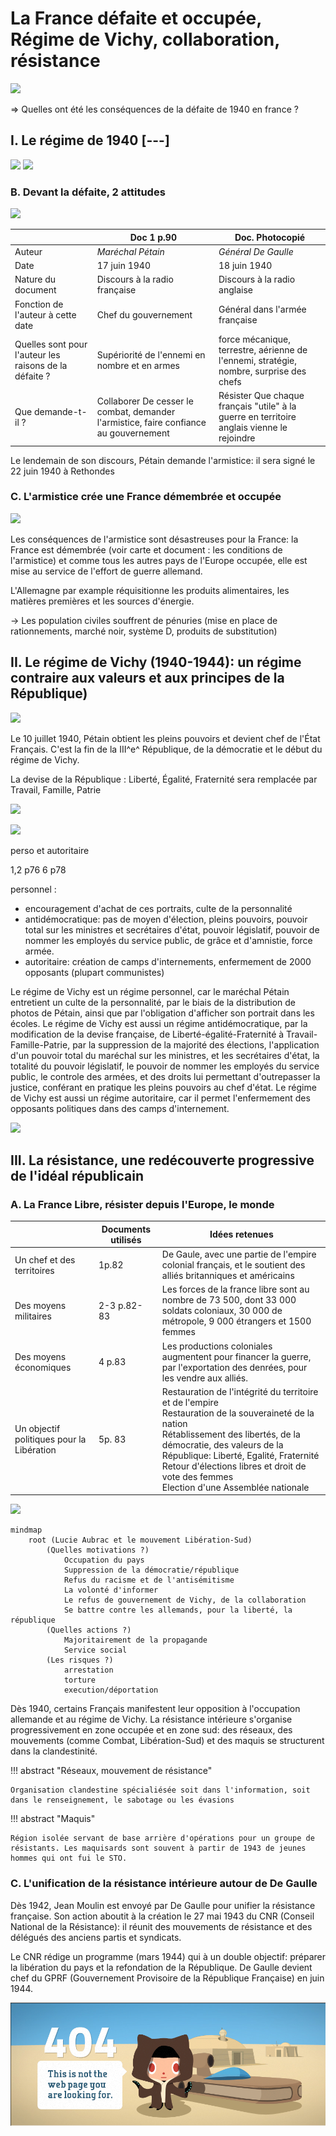 # La France défaite et occupée, Régime de Vichy, collaboration, résistance

![](../../../assets/scans/2025-jan-13-4.png)


=> Quelles ont été les conséquences de la défaite de 1940 en france ?

## I. Le régime de 1940 [---]

![](../../../assets/scans/2025-jan-13-2.png)
![](../../../assets/scans/2025-jan-13-1.png)

### B. Devant la défaite, 2 attitudes


![](../../../assets/scans/2025-jan-13-3.png)

|                                                        | Doc 1 p.90                                                                            | Doc. Photocopié                                                                            |
|--------------------------------------------------------|---------------------------------------------------------------------------------------|--------------------------------------------------------------------------------------------|
| Auteur                                                 | *Maréchal Pétain*                                                                     | *Général De Gaulle*                                                                        |
| Date                                                   | 17 juin 1940                                                                          | 18 juin 1940                                                                               |
| Nature du document                                     | Discours à la radio française                                                         | Discours à la radio anglaise                                                               |
| Fonction de l'auteur à cette date                      | Chef du gouvernement                                                                  | Général dans l'armée française                                                             |
| Quelles sont pour l'auteur les raisons de la défaite ? | Supériorité de l'ennemi en nombre et en armes                                         | force mécanique, terrestre, aérienne de l'ennemi, stratégie, nombre, surprise des chefs    |
| Que demande-t-il ?                                     | Collaborer De cesser le combat, demander l'armistice, faire confiance au gouvernement | Résister Que chaque français "utile" à la guerre en territoire anglais vienne le rejoindre |

Le lendemain de son discours, Pétain demande l'armistice: il sera signé le 22 juin 1940 à Rethondes

### C. L'armistice crée une France démembrée et occupée

![](../../../assets/scans/2025-jan-13-5.png)

Les conséquences de l'armistice sont désastreuses pour la France: 
la France est démembrée (voir carte et document : les conditions de l'armistice) et comme 
tous les autres pays de l'Europe occupée, elle est mise au service de l'effort de guerre 
allemand.

L'Allemagne par example réquisitionne les produits alimentaires, les matières premières et 
les sources d'énergie.

-> Les population civiles souffrent de pénuries (mise en place de rationnements, marché 
noir, système D, produits de substitution)

## II. Le régime de Vichy (1940-1944): un régime contraire aux valeurs et aux principes de la République)

![](../../../assets/scans/2025-jan-15-1.png)

Le 10 juillet 1940, Pétain obtient les pleins pouvoirs et devient chef de l'État Français. 
C'est la fin de la III^e^ République, de la démocratie et le début du régime de Vichy.

La devise de la République : Liberté, Égalité, Fraternité sera remplacée par Travail, 
Famille, Patrie

![](../../../assets/scans/2025-jan-15-3.png)

![](../../../assets/scans/2025-jan-15-4.png)

perso et autoritaire

1,2 p76
6 p78

personnel : 

- encouragement d'achat de ces portraits, culte de la personnalité
- antidémocratique: pas de moyen d'élection, pleins pouvoirs, pouvoir total sur les ministres et secrétaires d'état, pouvoir législatif, pouvoir de nommer les employés du service public, de grâce et d'amnistie, force armée.
- autoritaire: création de camps d'internements, enfermement de 2000 opposants (plupart communistes)

Le régime de Vichy est un régime personnel, car le maréchal Pétain entretient un culte de 
la personnalité, par le biais de la distribution de photos de Pétain, ainsi que par 
l'obligation d'afficher son portrait dans les écoles. Le régime de Vichy est aussi un 
régime antidémocratique, par la modification de la devise française, 
de Liberté-égalité-Fraternité à Travail-Famille-Patrie, par la suppression de la majorité 
des élections, l'application d'un pouvoir total du maréchal sur les ministres, 
et les secrétaires d'état, la totalité du pouvoir législatif, le pouvoir de nommer les 
employés du service public, le controle des armées, et des droits lui permettant 
d'outrepasser la justice, conférant en pratique les pleins pouvoirs au chef d'état. 
Le régime de Vichy est aussi un régime autoritaire, car il permet l'enfermement des opposants
politiques dans des camps d'internement.


![](../../../assets/scans/2025-jan-17-1.png)


## III. La résistance, une redécouverte progressive de l'idéal républicain
### A. La France Libre, résister depuis l'Europe, le monde

|                                           | Documents utilisés | Idées retenues                                                                                                                                                                                                                                                                                                           |
|-------------------------------------------|--------------------|--------------------------------------------------------------------------------------------------------------------------------------------------------------------------------------------------------------------------------------------------------------------------------------------------------------------------|
| Un chef et des territoires                | 1p.82              | De Gaule, avec une partie de l'empire colonial français, et le soutient des alliés britanniques et américains                                                                                                                                                                                                            |
| Des moyens militaires                     | 2-3 p.82-83        | Les forces de la france libre sont au nombre de 73 500, dont 33 000 soldats coloniaux, 30 000 de métropole, 9 000 étrangers et 1500 femmes                                                                                                                                                                               |
| Des moyens économiques                    | 4 p.83             | Les productions coloniales augmentent pour financer la guerre, par l'exportation des denrées, pour les vendre aux alliés.                                                                                                                                                                                                |
| Un objectif politiques pour la Libération | 5p. 83             | Restauration de l'intégrité du territoire et de l'empire<br/>Restauration de la souveraineté de la nation<br/>Rétablissement des libertés, de la démocratie, des valeurs de la République: Liberté, Egalité, Fraternité<br/>Retour d'élections libres et droit de vote des femmes<br/>Election d'une Assemblée nationale |

![](../../../assets/scans/2025-jan-15-2.png)

```mermaid
mindmap 
    root (Lucie Aubrac et le mouvement Libération-Sud)
        (Quelles motivations ?)
            Occupation du pays
            Suppression de la démocratie/république
            Refus du racisme et de l'antisémitisme
            La volonté d'informer
            Le refus de gouvernement de Vichy, de la collaboration
            Se battre contre les allemands, pour la liberté, la république
        (Quelles actions ?)
            Majoritairement de la propagande 
            Service social
        (Les risques ?)
            arrestation
            torture
            execution/déportation
```





Dès 1940, certains Français manifestent leur opposition à l'occupation allemande et au régime de Vichy. La
résistance intérieure s'organise progressivement en zone occupée et en zone sud: des réseaux, des mouvements 
(comme Combat, Libération-Sud) et des maquis se structurent dans la clandestinité.

!!! abstract "Réseaux, mouvement de résistance"

    Organisation clandestine spécialiésée soit dans l'information, soit dans le renseignement, le sabotage ou les évasions

!!! abstract "Maquis"

    Région isolée servant de base arrière d'opérations pour un groupe de résistants. Les maquisards sont souvent à partir de 1943 de jeunes hommes qui ont fui le STO.

### C. L'unification de la résistance intérieure autour de De Gaulle

Dès 1942, Jean Moulin est envoyé par De Gaulle pour unifier la résistance française. Son action aboutit à la création 
le 27 mai 1943 du CNR (Conseil National de la Résistance): il réunit des mouvements de résistance et des
délégués des anciens partis et syndicats.

Le CNR rédige un programme (mars 1944) qui à un double objectif: préparer la libération du pays et la 
refondation de la République. De Gaulle devient chef du GPRF (Gouvernement Provisoire de la République Française)
en juin 1944.

![](../../../assets/scans/2025-jan-22-1.png)

